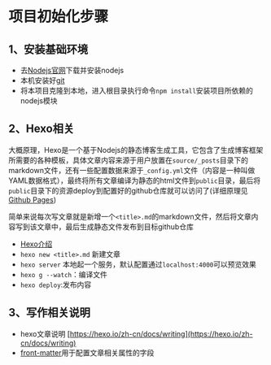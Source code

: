 # 项目初始化步骤

## 1、安装基础环境
- 去[Nodejs官网](https://nodejs.org)下载并安装nodejs
- 本机安装好[git](https://git-scm.com/downloads)
- 将本项目克隆到本地，进入根目录执行命令`npm install`安装项目所依赖的nodejs模块

## 2、Hexo相关
大概原理，Hexo是一个基于Nodejs的静态博客生成工具，它包含了生成博客框架所需要的各种模板，具体文章内容来源于用户放置在`source/_posts`目录下的markdown文件，还有一些配置数据来源于`_config.yml`文件（内容是一种叫做YAML数据格式），最终将所有文章编译为静态的html文件到`public`目录，最后将`public`目录下的资源deploy到配置好的github仓库就可以访问了(详细原理见[Github Pages](https://pages.github.com/))

简单来说每次写文章就是新增一个`<title>.md`的markdown文件，然后将文章内容写到该文章中，最后生成静态文件发布到目标github仓库

- [Hexo介绍](https://hexo.io/zh-cn/docs/)
- `hexo new <title>.md` 新建文章
- `hexo server` 本地起一个服务，默认配置通过`localhost:4000`可以预览效果
- `hexo g --watch`：编译文件
- `hexo deploy`:发布内容 

## 3、写作相关说明
- hexo文章说明 [https://hexo.io/zh-cn/docs/writing](https://hexo.io/zh-cn/docs/writing)
- [front-matter](https://hexo.io/zh-cn/docs/front-matter)用于配置文章相关属性的字段
